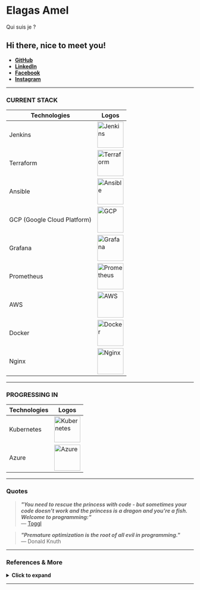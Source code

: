 # Elagas Amel
Qui suis je ?
## Hi there, nice to meet you!

- **[GitHub](https://github.com/Elagasamel)**
- **[LinkedIn](https://www.linkedin.com/in/elagas-amel/)**
- **[Facebook](https://www.facebook.com/lagas.amel)**
- **[Instagram](https://www.instagram.com/el__emel/)**

---

### **CURRENT STACK**
| **Technologies** | **Logos** |
|------------------|-----------|
| Jenkins          | <img src="https://miro.medium.com/max/1600/1*LOFbTP2SxXcFpM_qTsUSuw.png" alt="Jenkins" width="70" height="70" /> |
| Terraform        | <img src="https://www.datocms-assets.com/2885/1620155117-brandhcterraformprimaryattributedcolor.svg" alt="Terraform" width="70" height="70" /> |
| Ansible          | <img src="https://upload.wikimedia.org/wikipedia/commons/2/24/Ansible_logo.svg" alt="Ansible" width="70" height="70" /> |
| GCP (Google Cloud Platform) | <img src="https://cloud.google.com/_static/cloud/images/social-icon-google-cloud-1200-630.png" alt="GCP" width="70" height="70" /> |
| Grafana          | <img src="https://upload.wikimedia.org/wikipedia/commons/3/3b/Grafana_icon.svg" alt="Grafana" width="70" height="70" /> |
| Prometheus       | <img src="https://upload.wikimedia.org/wikipedia/commons/3/38/Prometheus_software_logo.svg" alt="Prometheus" width="70" height="70" /> |
| AWS              | <img src="https://a0.awsstatic.com/libra-css/images/logos/aws_logo_smile_1200x630.png" alt="AWS" width="70" height="70" /> |
| Docker           | <img src="https://upload.wikimedia.org/wikipedia/commons/4/4e/Docker_%28container_engine%29_logo.svg" alt="Docker" width="70" height="70" /> |
| Nginx            | <img src="https://upload.wikimedia.org/wikipedia/commons/c/c5/Nginx_logo.svg" alt="Nginx" width="70" height="70" /> |

---

### **PROGRESSING IN**
| **Technologies** | **Logos** |
|------------------|-----------|
| Kubernetes       | <img src="https://upload.wikimedia.org/wikipedia/commons/3/39/Kubernetes_logo_without_workmark.svg" alt="Kubernetes" width="70" height="70" /> |
| Azure            | <img src="https://mspoweruser.com/wp-content/uploads/2017/09/azure-1.png" alt="Azure" width="70" height="70" /> |

---

### **Quotes**
> ***"You need to rescue the princess with code - but sometimes your code doesn't work and the princess is a dragon and you're a fish. Welcome to programming:"***  
> — [Toggl](https://toggl.com/programming-princess/)

> ***"Premature optimization is the root of all evil in programming."***  
> — Donald Knuth

---

### **References & More**
<details>
  <summary><strong>Click to expand</strong></summary>

  #### References:
  - [Pixabay](https://pixabay.com/photos/abstract-art-modern-art-design-1245745/)
  - [Giphy](https://giphy.com/gifs/pixels-github-commit-26u4nJPf0JtQPdStq)
  - [Toggl](https://toggl.com/programming-princess/)
  - [GitHub Readme Stats](https://github.com/anuraghazra/github-readme-stats)
  - [Devicon](https://devicon.dev/)
  - [Iconfinder](https://www.iconfinder.com/)

  #### Tech Stack Logo References:
  - [Jenkins](https://www.jenkins.io/)
  - [Terraform](https://www.terraform.io/)
  - [Ansible](https://www.ansible.com/)
  - [GCP](https://cloud.google.com/)
  - [Grafana](https://grafana.com/)
  - [Prometheus](https://prometheus.io/)
  - [AWS](https://aws.amazon.com/)
  - [Docker](https://www.docker.com/)
  - [Nginx](https://www.nginx.com/)
  - [Kubernetes](https://kubernetes.io/)
  - [Azure](https://azure.microsoft.com/)

  <img src="https://media.giphy.com/media/26u4nJPf0JtQPdStq/giphy.gif" alt="example temporary" width="480" height="184" />
</details>

---

<!--
👋 😃
**elagas-amel/elagas-amel** is a ✨ _special_ ✨ repository because its `README.md` (this file) appears on your GitHub profile.

Here are some ideas to get you started:
- 🔭 I’m currently working on ...
- 🌱 I’m currently learning ...
- 👯 I’m looking to collaborate on ...
- 🤔 I’m looking for help with ...
- 💬 Ask me about ...
- 📫 How to reach me: ...
- 😄 Pronouns: ...
- ⚡ Fun fact: ...
-->
